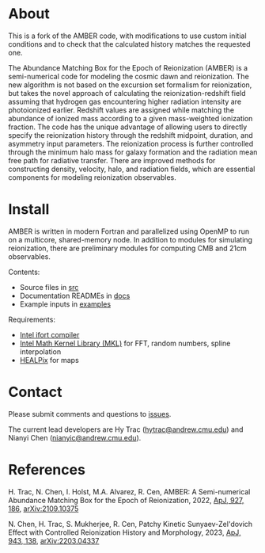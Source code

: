 # About
This is a fork of the AMBER code, with modifications to use custom initial conditions and to check that the calculated history matches the requested one.

The Abundance Matching Box for the Epoch of Reionization (AMBER) is a semi-numerical code for modeling the cosmic dawn and reionization. The new algorithm is not based on the excursion set formalism for reionization, but takes the novel approach of calculating the reionization-redshift field assuming that hydrogen gas encountering higher radiation intensity are photoionized earlier. Redshift values are assigned while matching the abundance of ionized mass according to a given mass-weighted ionization fraction. The code has the unique advantage of allowing users to directly specify the reionization history through the redshift midpoint, duration, and asymmetry input parameters. The reionization process is further controlled through the minimum halo mass for galaxy formation and the radiation mean free path for radiative transfer. There are improved methods for constructing density, velocity, halo, and radiation fields, which are essential components for modeling reionization observables.


# Install

AMBER is written in modern Fortran and parallelized using OpenMP to run on a multicore, shared-memory node. In addition to modules for simulating reionization, there are preliminary modules for computing CMB and 21cm observables.

Contents:
- Source files in [src](https://github.com/hytrac/amber/tree/main/src)
- Documentation READMEs in [docs](https://github.com/hytrac/amber/tree/main/docs)
- Example inputs in [examples](https://github.com/hytrac/amber/tree/main/examples)

Requirements:
- [Intel ifort compiler](https://www.intel.com/content/www/us/en/developer/tools/oneapi/fortran-compiler.html#gs.zjewa9)
- [Intel Math Kernel Library (MKL)](https://www.intel.com/content/www/us/en/developer/tools/oneapi/onemkl.html) for FFT, random numbers, spline interpolation
- [HEALPix](https://healpix.sourceforge.io) for maps

# Contact

Please submit comments and questions to [issues](https://github.com/hytrac/amber/issues).

The current lead developers are Hy Trac (hytrac@andrew.cmu.edu) and Nianyi Chen (nianyic@andrew.cmu.edu).


# References

H. Trac, N. Chen, I. Holst, M.A. Alvarez, R. Cen, AMBER: A Semi-numerical Abundance Matching Box for the Epoch of Reionization, 2022, [ApJ, 927, 186](https://iopscience.iop.org/article/10.3847/1538-4357/ac5116), [arXiv:2109.10375](https://arxiv.org/abs/2109.10375)

N. Chen, H. Trac, S. Mukherjee, R. Cen, Patchy Kinetic Sunyaev-Zel'dovich Effect with Controlled Reionization History and Morphology, 2023, [ApJ, 943, 138](https://iopscience.iop.org/article/10.3847/1538-4357/ac8481), [arXiv:2203.04337](https://arxiv.org/abs/2203.04337)
